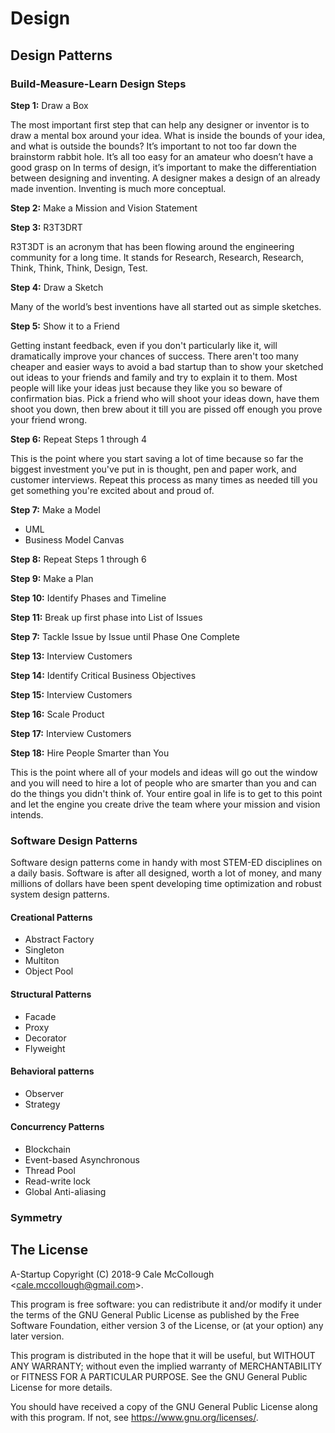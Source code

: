 # Design

## Design Patterns

### Build-Measure-Learn Design Steps

**Step 1:** Draw a Box

The most important first step that can help any designer or inventor is to draw a mental box around your idea. What is inside the bounds of your idea, and what is outside the bounds? It’s important to not too far down the brainstorm rabbit hole. It’s all too easy for an amateur who doesn’t have a good grasp on
In terms of design, it’s important to make the differentiation between designing and inventing. A designer makes a design of an already made invention. Inventing is much more conceptual.

**Step 2:** Make a Mission and Vision Statement

**Step 3:** R3T3DRT

R3T3DT is an acronym that has been flowing around the engineering community for a long time. It stands for Research, Research, Research, Think, Think, Think, Design, Test.

**Step 4:** Draw a Sketch

Many of the world’s best inventions have all started out as simple sketches.

**Step 5:** Show it to a Friend

Getting instant feedback, even if you don't particularly like it, will dramatically improve your chances of success. There aren't too many cheaper and easier ways to avoid a bad startup than to show your sketched out ideas to your friends and family and try to explain it to them. Most people will like your ideas just because they like you so beware of confirmation bias. Pick a friend who will shoot your ideas down, have them shoot you down, then brew about it till you are pissed off enough you prove your friend wrong.

**Step 6:** Repeat Steps 1 through 4

This is the point where you start saving a lot of time because so far the biggest investment you've put in is thought, pen and paper work, and customer interviews. Repeat this process as many times as needed till you get something you're excited about and proud of.

**Step 7:** Make a Model

* UML
* Business Model Canvas

**Step 8:** Repeat Steps 1 through 6

**Step 9:** Make a Plan

**Step 10:** Identify Phases and Timeline

**Step 11:** Break up first phase into List of Issues

**Step 7:** Tackle Issue by Issue until Phase One Complete

**Step 13:** Interview Customers

**Step 14:** Identify Critical Business Objectives

**Step 15:** Interview Customers

**Step 16:** Scale Product

**Step 17:** Interview Customers

**Step 18:** Hire People Smarter than You

This is the point where all of your models and ideas will go out the window and you will need to hire a lot of people who are smarter than you and can do the things you didn't think of. Your entire goal in life is to get to this point and let the engine you create drive the team where your mission and vision intends.

### Software Design Patterns

Software design patterns come in handy with most STEM-ED disciplines on a daily basis. Software is after all designed, worth a lot of money, and many millions of dollars have been spent developing time optimization and robust system design patterns.

#### Creational Patterns

* Abstract Factory
* Singleton
* Multiton
* Object Pool

#### Structural Patterns

* Facade
* Proxy
* Decorator
* Flyweight

#### Behavioral patterns

* Observer
* Strategy

#### Concurrency Patterns

* Blockchain
* Event-based Asynchronous
* Thread Pool
* Read-write lock
* Global Anti-aliasing

### Symmetry

## The License

A-Startup Copyright (C) 2018-9 Cale McCollough <<cale.mccollough@gmail.com>>.

This program is free software: you can redistribute it and/or modify it under the terms of the GNU General Public License as published by the Free Software Foundation, either version 3 of the License, or (at your option) any later version.

This program is distributed in the hope that it will be useful, but WITHOUT ANY WARRANTY; without even the implied warranty of MERCHANTABILITY or FITNESS FOR A PARTICULAR PURPOSE. See the GNU General Public License for more details.

You should have received a copy of the GNU General Public License along with this program.  If not, see <https://www.gnu.org/licenses/>.
